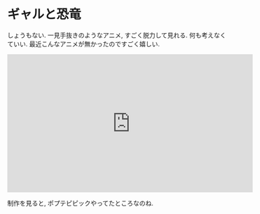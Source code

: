 # ギャルと恐竜

しょうもない.
一見手抜きのようなアニメ, すごく脱力して見れる.
何も考えなくていい.
最近こんなアニメが無かったのですごく嬉しい.

<iframe width="560" height="315" src="https://www.youtube.com/embed/pGvBe-gRePQ" frameborder="0" allow="accelerometer; autoplay; encrypted-media; gyroscope; picture-in-picture" allowfullscreen></iframe>

制作を見ると, ポプテピピックやってたところなのね.
